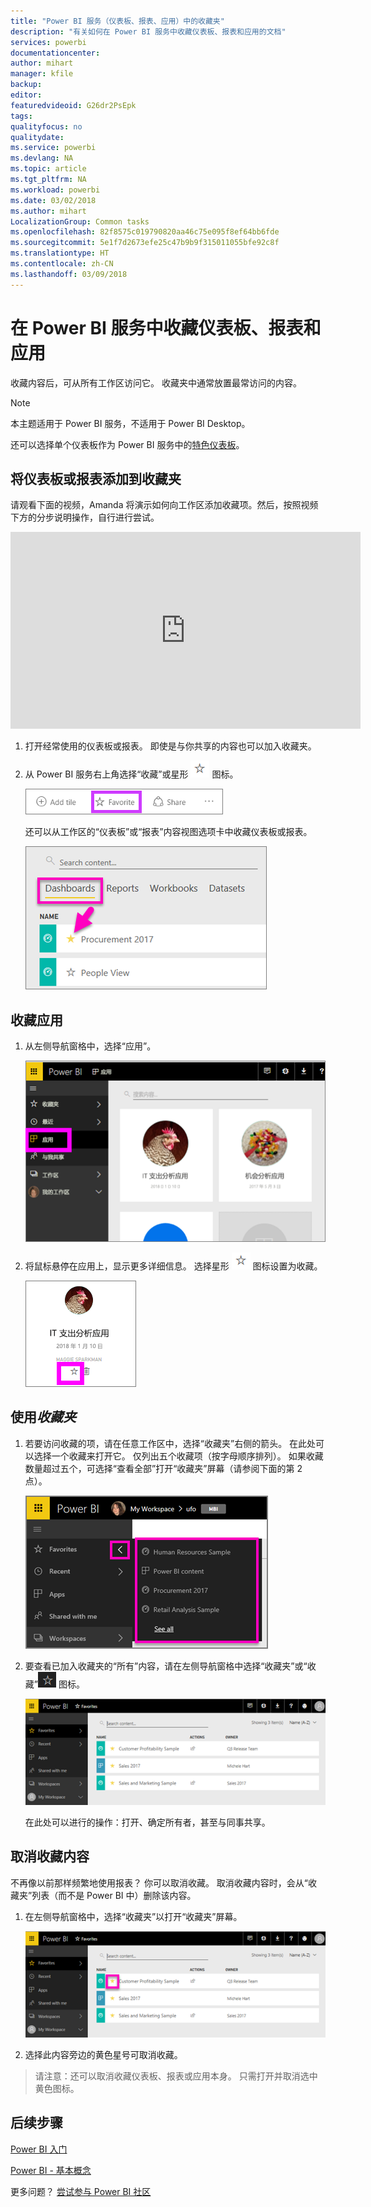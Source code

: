 ```yaml
---
title: "Power BI 服务（仪表板、报表、应用）中的收藏夹"
description: "有关如何在 Power BI 服务中收藏仪表板、报表和应用的文档"
services: powerbi
documentationcenter: 
author: mihart
manager: kfile
backup: 
editor: 
featuredvideoid: G26dr2PsEpk
tags: 
qualityfocus: no
qualitydate: 
ms.service: powerbi
ms.devlang: NA
ms.topic: article
ms.tgt_pltfrm: NA
ms.workload: powerbi
ms.date: 03/02/2018
ms.author: mihart
LocalizationGroup: Common tasks
ms.openlocfilehash: 82f8575c019790820aa46c75e095f8ef64bb6fde
ms.sourcegitcommit: 5e1f7d2673efe25c47b9b9f315011055bfe92c8f
ms.translationtype: HT
ms.contentlocale: zh-CN
ms.lasthandoff: 03/09/2018
---
```

# <a name="favorite-dashboards-reports-and-apps-in-power-bi-service"></a>在 Power BI 服务中收藏仪表板、报表和应用
收藏内容后，可从所有工作区访问它。  收藏夹中通常放置最常访问的内容。

> [!NOTE]
> 本主题适用于 Power BI 服务，不适用于 Power BI Desktop。
> 
> 

还可以选择单个仪表板作为 Power BI 服务中的[特色仪表板](service-dashboard-featured.md)。

## <a name="add-a-dashboard-or-report-as-a-favorite"></a>将仪表板或报表添加到收藏夹
请观看下面的视频，Amanda 将演示如何向工作区添加收藏项。然后，按照视频下方的分步说明操作，自行进行尝试。

<iframe width="560" height="315" src="https://www.youtube.com/embed/G26dr2PsEpk" frameborder="0" allowfullscreen></iframe>


1. 打开经常使用的仪表板或报表。 即使是与你共享的内容也可以加入收藏夹。
2. 从 Power BI 服务右上角选择“收藏”或星形 ![星形图标](media/service-dashboard-favorite/power-bi-favorite-icon.png) 图标。
   
   ![“收藏”图标](media/service-dashboard-favorite/powerbi-dashboard-favorite.png)
   
   还可以从工作区的“仪表板”或“报表”内容视图选项卡中收藏仪表板或报表。
   
   ![带黄色星形的仪表板选项卡](media/service-dashboard-favorite/power-bi-dashboard-favorite.png)

## <a name="add-an-app-as-a-favorite"></a>收藏应用

1. 从左侧导航窗格中，选择“应用”。

   ![仪表板](media/service-dashboard-favorite/power-bi-favorite-apps.png)

2. 将鼠标悬停在应用上，显示更多详细信息。  选择星形 ![星形图标](media/service-dashboard-favorite/power-bi-favorite-icon.png)  图标设置为收藏。
   
   ![将鼠标悬停在应用上](media/service-dashboard-favorite/power-bi-favorite-app.png)

## <a name="working-with-favorites"></a>使用*收藏夹*
1. 若要访问收藏的项，请在任意工作区中，选择“收藏夹”右侧的箭头。  在此处可以选择一个收藏来打开它。 仅列出五个收藏项（按字母顺序排列）。 如果收藏数量超过五个，可选择“查看全部”打开“收藏夹”屏幕（请参阅下面的第 2 点）。 
   
   ![收藏夹浮出控件](media/service-dashboard-favorite/power-bi-favorite-flyout-new.png)
2. 要查看已加入收藏夹的“所有”内容，请在左侧导航窗格中选择“收藏夹”或“收藏”![星形图标](media/service-dashboard-favorite/power-bi-favorites-icon.png) 图标。  
   
    ![收藏夹窗口](media/service-dashboard-favorite/power-bi-favorites-screen.png)
   
   在此处可以进行的操作：打开、确定所有者，甚至与同事共享。

## <a name="unfavorite-content"></a>取消收藏内容
不再像以前那样频繁地使用报表？  你可以取消收藏。 取消收藏内容时，会从“收藏夹”列表（而不是 Power BI 中）删除该内容。

1. 在左侧导航窗格中，选择“收藏夹”以打开“收藏夹”屏幕。
   
   ![“收藏夹”屏幕](media/service-dashboard-favorite/power-bi-unfavorites-screen.png)
2. 选择此内容旁边的黄色星号可取消收藏。

> 请注意：还可以取消收藏仪表板、报表或应用本身。 只需打开并取消选中黄色图标。   
> 
> 

## <a name="next-steps"></a>后续步骤
[Power BI 入门](service-get-started.md)

[Power BI - 基本概念](service-basic-concepts.md)

更多问题？ [尝试参与 Power BI 社区](http://community.powerbi.com/)

